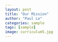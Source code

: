 ```yaml
---
layout: post
title: "Our Mission"
author: "Paul Le"
categories: sample
tags: [sample]
image: curriculum5.jpg
---
```

